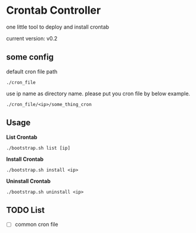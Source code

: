 # Crontab Controller

one little tool to deploy and install crontab

current version: v0.2

## some config

default cron file path

``./cron_file``

use ip name as directory name.
please put you cron file by below example.

``./cron_file/<ip>/some_thing_cron``

## Usage

**List Crontab**

``./bootstrap.sh list [ip]``

**Install Crontab**

``./bootstrap.sh install <ip>``

**Uninstall Crontab**

``./bootstrap.sh uninstall <ip>``

## TODO List

- [ ] common cron file
